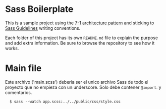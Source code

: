 # Sass Boilerplate

This is a sample project using the [7-1 architecture pattern](http://sass-guidelin.es/#architecture) and sticking to [Sass Guidelines](http://sass-guidelin.es) writing conventions.

Each folder of this project has its own `README.md` file to explain the purpose and add extra information. Be sure to browse the repository to see how it works.


# Main file

Este archivo ('main.scss') deberia ser el unico archivo Sass de todo el proyecto que no empieza con un underscore. Solo debe contener `@import`. y comentarios.

```shell
  $ sass --watch app.scss:../../public/css/style.css
```
